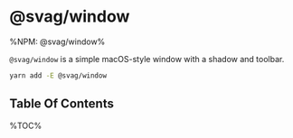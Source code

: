 # @svag/window

%NPM: @svag/window%

`@svag/window` is a simple macOS-style window with a shadow and toolbar.

```sh
yarn add -E @svag/window
```

## Table Of Contents

%TOC%
